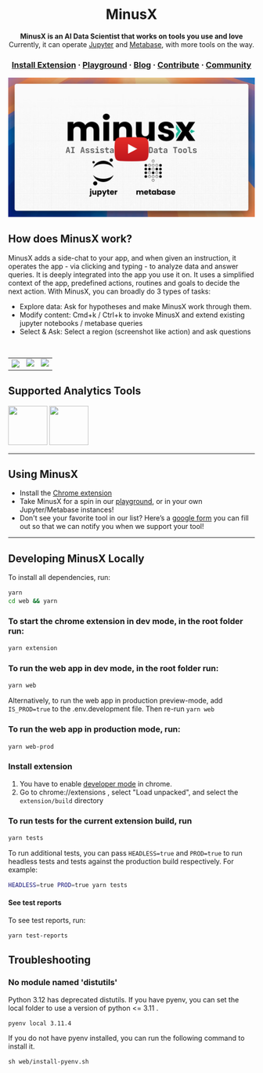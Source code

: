 <div align="center" style="text-align: center;">
<!-- <a href="https://minusx.ai"><img width="600" src="https://raw.githubusercontent.com/minusxai/.github/master/profile/logo_big.png"></a> -->
<h1>MinusX</h1>
<p>
  <b>MinusX is an AI Data Scientist that works on tools you use and love</b>
  <br>
  Currently, it can operate <a href="https://minusx.ai/tools/jupyter">Jupyter</a> and <a href="https://minusx.ai/tools/metabase">Metabase</a>, with more tools on the way.
</p>
<h3>
  <a href="https://minusx.ai/chrome-extension">Install Extension</a>
  <span> · </span>
  <a href="https://minusx.ai/playground">Playground</a>
  <span> · </span>
  <a href="https://minusx.ai/blog">Blog</a>
  <span> · </span>
  <a href="https://github.com/minusxai/minusx/blob/main/CONTRIBUTING.md">Contribute</a>
  <span> · </span>
  <a href="https://minusx.ai/discord">Community</a>
</h3>

<div align="center">
<a href="https://www.youtube.com/watch?v=lcO9XGofW40"><img width="650" src="https://raw.githubusercontent.com/minusxai/.github/master/assets/thumbnail.png"></a>
</div>
</div>

## How does MinusX work?
MinusX adds a side-chat to your app, and when given an instruction, it operates the app - via clicking and typing - to analyze data and answer queries. It is deeply integrated into the app you use it on. It uses a simplified context of the app, predefined actions, routines and goals to decide the next action. With MinusX, you can broadly do 3 types of tasks:
- Explore data: Ask for hypotheses and make MinusX work through them.
- Modify content: Cmd+k / Ctrl+k to invoke MinusX and extend existing jupyter notebooks / metabase queries
- Select & Ask: Select a region (screenshot like action) and ask questions


<div>
  <br>
<table>
  <tr>
    <td><a href="https://minusx.ai/#feature-0" style="display:flex"><img src="https://raw.githubusercontent.com/minusxai/.github/master/assets/gifgif_1.gif"></a></td>
    <td><a href="https://minusx.ai/#feature-1"><img src="https://raw.githubusercontent.com/minusxai/.github/master/assets/gifgif_2.gif"></a></td>
    <td><a href="https://minusx.ai/#feature-2"><img src="https://raw.githubusercontent.com/minusxai/.github/master/assets/gifgif_3.gif"></a></td>
  </tr>
</table>
</div>


  
## Supported Analytics Tools
<a href="https://minusx.ai/tools/jupyter"><img src="https://minusx.ai/_next/static/media/jupyter.0fedaa2d.svg" width="80" height="80" alt=""/></a>
<a href="https://minusx.ai/tools/metabase"><img src="https://minusx.ai/_next/static/media/metabase.e2bebbef.svg" width="80" height="80" alt=""/></a>

---

## Using MinusX
- Install the [Chrome extension](https://minusx.ai/chrome-extension)
- Take MinusX for a spin in our [playground](https://minusx.ai/playground), or in your own Jupyter/Metabase instances!
- Don't see your favorite tool in our list? Here’s a [google form](https://minusx.ai/tool-request) you can fill out so that we can notify you when we support your tool!

---

## Developing MinusX Locally

To install all dependencies, run:

```sh
yarn
cd web && yarn
```

### To start the chrome extension in dev mode, in the root folder run:

```sh
yarn extension
```

### To run the web app in dev mode, in the root folder run:

```sh
yarn web
```

Alternatively, to run the web app in production preview-mode, add `IS_PROD=true` to the .env.development file. Then re-run `yarn web`

### To run the web app in production mode, run:

```sh
yarn web-prod
```

### Install extension
1. You have to enable [developer mode](https://support.google.com/chrome/thread/155712634/where-do-i-go-to-turn-on-the-chrome-developer-mode) in chrome.
2. Go to chrome://extensions , select "Load unpacked", and select the `extension/build` directory

### To run tests for the current extension build, run

```sh
yarn tests
```

To run additional tests, you can pass `HEADLESS=true` and `PROD=true` to run headless tests and tests against the production build respectively. For example:

```sh
HEADLESS=true PROD=true yarn tests
```

#### See test reports

To see test reports, run:

```sh
yarn test-reports
```

## Troubleshooting

### No module named 'distutils'
Python 3.12 has deprecated distutils. If you have pyenv, you can set the local folder to use a version of python <= 3.11 .

```sh
pyenv local 3.11.4
```

If you do not have pyenv installed, you can run the following command to install it.
```
sh web/install-pyenv.sh
```
